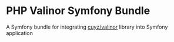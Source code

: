 # PHP Valinor Symfony Bundle

A Symfony bundle for integrating [cuyz/valinor](https://github.com/CuyZ/Valinor) library into Symfony application
